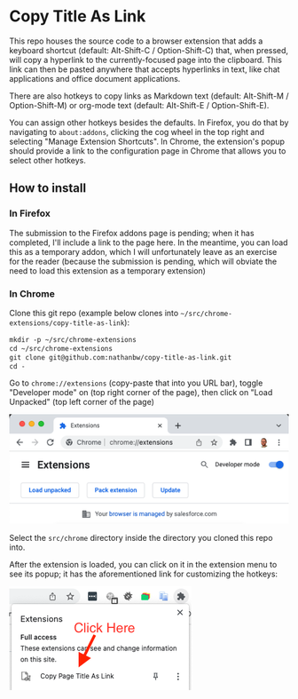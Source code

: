 # Copy Title As Link
This repo houses the source code to a browser extension that adds a keyboard shortcut
(default: Alt-Shift-C / Option-Shift-C) that, when pressed, will copy a hyperlink to
the currently-focused page into the clipboard. This link can then be pasted anywhere
that accepts hyperlinks in text, like chat applications and office document
applications.

There are also hotkeys to copy links as Markdown text (default: Alt-Shift-M /
Option-Shift-M) or org-mode text (default: Alt-Shift-E / Option-Shift-E).

You can assign other hotkeys besides the defaults. In Firefox, you do that by
navigating to `about:addons`, clicking the cog wheel in the top right and selecting
"Manage Extension Shortcuts". In Chrome, the extension's popup should provide a link
to the configuration page in Chrome that allows you to select other hotkeys.

## How to install
### In Firefox
The submission to the Firefox addons page is pending; when it has completed, I'll
include a link to the page here. In the meantime, you can load this as a temporary
addon, which I will unfortunately leave as an exercise for the reader (because the
submission is pending, which will obviate the need to load this extension as a
temporary extension)

### In Chrome
Clone this git repo (example below clones into
`~/src/chrome-extensions/copy-title-as-link`):
```
mkdir -p ~/src/chrome-extensions
cd ~/src/chrome-extensions
git clone git@github.com:nathanbw/copy-title-as-link.git
cd -
```

Go to `chrome://extensions` (copy-paste that into you URL bar), toggle "Developer
mode" on (top right corner of the page), then click on "Load Unpacked" (top left
corner of the page)

![screenshot of where to load unpacked extensions](load-unpacked-extension.png)

Select the `src/chrome` directory inside the directory you cloned this repo into.

After the extension is loaded, you can click on it in the extension menu to see its
popup; it has the aforementioned link for customizing the hotkeys:

![screenshot of how to open the extention's popup](how-to-open-popup.png)
